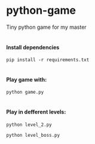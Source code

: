 # python-game

Tiny python game for my master
<br>
<br>

#### Install dependencies

`pip install -r requirements.txt`
<br>
<br>

#### Play game with:

`python game.py`
<br>
<br>

#### Play in defferent levels:

`python level_2.py`

`python level_boss.py`
